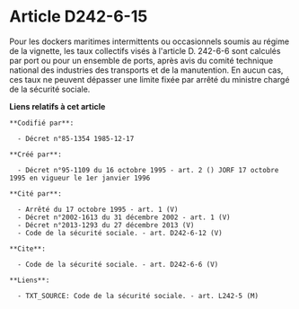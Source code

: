 # Article D242-6-15

Pour les dockers maritimes intermittents ou occasionnels soumis au régime de la vignette, les taux collectifs visés à
l'article D. 242-6-6 sont calculés par port ou pour un ensemble de ports, après avis du comité technique national des
industries des transports et de la manutention. En aucun cas, ces taux ne peuvent dépasser une limite fixée par arrêté du
ministre chargé de la sécurité sociale.

**Liens relatifs à cet article**

	**Codifié par**:

	  - Décret n°85-1354 1985-12-17

	**Créé par**:

	  - Décret n°95-1109 du 16 octobre 1995 - art. 2 () JORF 17 octobre 1995 en vigueur le 1er janvier 1996

	**Cité par**:

	  - Arrêté du 17 octobre 1995 - art. 1 (V)
	  - Décret n°2002-1613 du 31 décembre 2002 - art. 1 (V)
	  - Décret n°2013-1293 du 27 décembre 2013 (V)
	  - Code de la sécurité sociale. - art. D242-6-12 (V)

	**Cite**:

	  - Code de la sécurité sociale. - art. D242-6-6 (V)

	**Liens**:

	  - TXT_SOURCE: Code de la sécurité sociale. - art. L242-5 (M)
